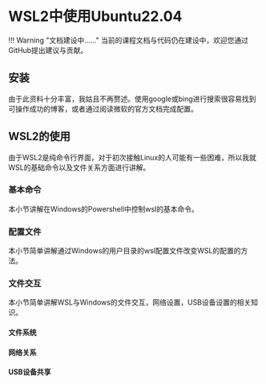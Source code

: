 # WSL2中使用Ubuntu22.04

!!! Warning "文档建设中……"
    当前的课程文档与代码仍在建设中，欢迎您通过GitHub提出建议与贡献。

## 安装

由于此资料十分丰富，我姑且不再赘述。使用google或bing进行搜索很容易找到可操作成功的博客，或者通过阅读微软的官方文档完成配置。

## WSL2的使用

由于WSL2是纯命令行界面，对于初次接触Linux的人可能有一些困难，所以我就WSL的基础命令以及文件关系方面进行讲解。

### 基本命令

本小节讲解在Windows的Powershell中控制wsl的基本命令。

### 配置文件

本小节简单讲解通过Windows的用户目录的wsl配置文件改变WSL的配置的方法。

### 文件交互

本小节简单讲解WSL与Windows的文件交互，网络设置，USB设备设置的相关知识。

#### 文件系统


#### 网络关系


#### USB设备共享

